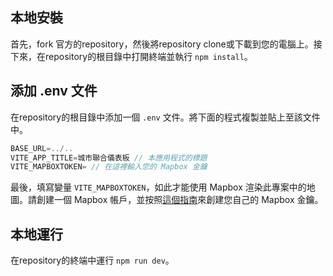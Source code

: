 ## 本地安裝

首先，fork 官方的repository，然後將repository clone或下載到您的電腦上。接下來，在repository的根目錄中打開終端並執行 `npm install`。

## 添加 .env 文件

在repository的根目錄中添加一個 `.env` 文件。將下面的程式複製並貼上至該文件中。

```js
BASE_URL=../..
VITE_APP_TITLE=城市聯合儀表板 // 本應用程式的標題
VITE_MAPBOXTOKEN= // 在這裡輸入您的 Mapbox 金鑰
```

最後，填寫變量 `VITE_MAPBOXTOKEN`，如此才能使用 Mapbox 渲染此專案中的地圖。請創建一個 Mapbox 帳戶，並按照[這個指南](https://docs.mapbox.com/help/getting-started/access-tokens/)來創建您自己的 Mapbox 金鑰。

## 本地運行

在repository的終端中運行 `npm run dev`。
